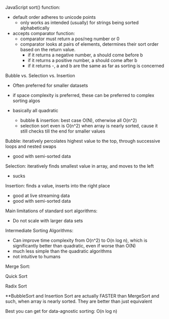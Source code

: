 JavaScript sort() function:

- default order adheres to unicode points
  - only works as intended (usually) for strings being sorted alphabetically
- accepts comparator function:
  - comparator must return a pos/neg number or 0
  - comparator looks at pairs of elements, determines their sort order based on the return value.
    - if it returns a negative number, a should come before b
    - if it returns a positive number, a should come after b
    - if it returns -, a and b are the same as far as sorting is concerned

Bubble vs. Selection vs. Insertion

- Often preferred for smaller datasets
- if space complexity is preferred, these can be preferred to complex sorting algos

- basically all quadratic
  - bubble & insertion: best case O(N), otherwise all O(n^2)
  - selection sort even is O(n^2) when array is nearly sorted, cause it still checks till the end for smaller values

Bubble: iteratively percolates highest value to the top, through successive loops and nested swaps

- good with semi-sorted data

Selection: iteratively finds smallest value in array, and moves to the left

- sucks

Insertion: finds a value, inserts into the right place

- good at live streaming data
- good with semi-sorted data

Main limitations of standard sort algorithms:

- Do not scale with larger data sets

Intermediate Sorting Algorithms:

- Can improve time complexity from O(n^2) to O(n log n), which is significantly better than quadratic, even if worse than O(N)
- much less simple than the quadratic algorithms
- not intuitive to humans

Merge Sort:

Quick Sort

Radix Sort

\*\*BubbleSort and Insertion Sort are actually FASTER than MergeSort and such, when array is nearly sorted. They are better than just equivalent

Best you can get for data-agnostic sorting: O(n log n)
